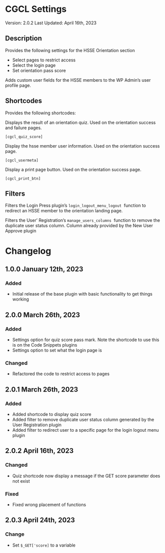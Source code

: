 # CGCL Settings

Version: 2.0.2
Last Updated: April 16th, 2023

## Description

Provides the following settings for the HSSE Orientation section

-   Select pages to restrict access
-   Select the login page
-   Set orientation pass score

Adds custom user fields for the HSSE members to the WP Admin’s user profile page.

## Shortcodes

Provides the following shortcodes:

Displays the result of an orientation quiz. Used on the orientation success and failure pages.

```
[cgcl_quiz_score]
```

Display the hsse member user information. Used on the orientation success page.

```
[cgcl_usermeta]
```

Display a print page button. Used on the orientation success page.

```
[cgcl_print_btn]
```

## Filters

Filters the Login Press plugin’s `login_logout_menu_logout`  function to redirect an HSSE member to the orientation landing page.

Filters the User’ Registration’s `manage_users_columns`  function to remove the duplicate user status column. Column already provided by the New User Approve plugin

# Changelog

## 1.0.0 January 12th, 2023

### Added

-   Initial release of the base plugin with basic functionality to get things working

## 2.0.0 March 26th, 2023

### Added

-   Settings option for quiz score pass mark. Note the shortcode to use this is on the Code Snippets plugins
-   Settings option to set what the login page is

### Changed

-   Refactored the code to restrict access to pages

## 2.0.1 March 26th, 2023

### Added

-   Added shortcode to display quiz score
-   Added filter to remove duplicate user status column generated by the User Registration plugin
-   Added filter to redirect user to a specific page for the login logout menu plugin

## 2.0.2 April 16th, 2023

### Changed

-   Quiz shortcode now display a message if the GET score parameter does not exist

### Fixed

-   Fixed wrong placement of functions

## 2.0.3 April 24th, 2023

### Change

-   Set `$_GET['score]` to a variable
